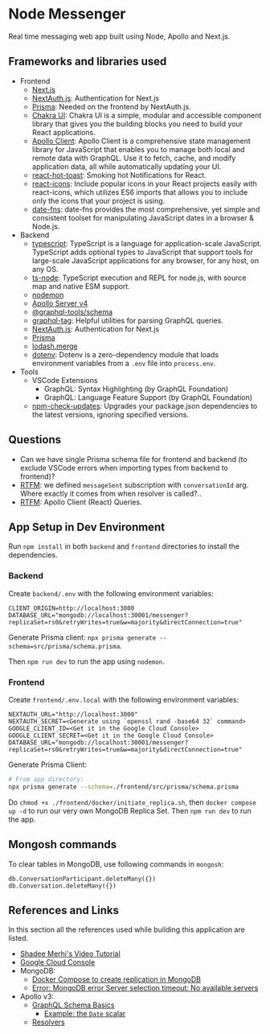 # Node Messenger

Real time messaging web app built using Node, Apollo and Next.js.

## Frameworks and libraries used

- Frontend
  - [Next.js](https://nextjs.org)
  - [NextAuth.js](https://next-auth.js.org): Authentication for Next.js
  - [Prisma](https://www.prisma.io/docs/getting-started/quickstart): Needed on the frontend by NextAuth.js.
  - [Chakra UI](https://chakra-ui.com/): Chakra UI is a simple, modular and accessible component library that gives you the building blocks you need to build your React applications.
  - [Apollo Client](https://www.apollographql.com/docs/react/get-started): Apollo Client is a comprehensive state management library for JavaScript that enables you to manage both local and remote data with GraphQL. Use it to fetch, cache, and modify application data, all while automatically updating your UI.
  - [react-hot-toast](https://www.npmjs.com/package/react-hot-toast): Smoking hot Notifications for React.
  - [react-icons](https://react-icons.github.io/react-icons/): Include popular icons in your React projects easily with react-icons, which utilizes ES6 imports that allows you to include only the icons that your project is using.
  - [date-fns](https://www.npmjs.com/package/date-fns): date-fns provides the most comprehensive, yet simple and consistent toolset for manipulating JavaScript dates in a browser & Node.js.
- Backend
  - [typescript](https://www.npmjs.com/package/typescript): TypeScript is a language for application-scale JavaScript. TypeScript adds optional types to JavaScript that support tools for large-scale JavaScript applications for any browser, for any host, on any OS.
  - [ts-node](https://www.npmjs.com/package/ts-node): TypeScript execution and REPL for node.js, with source map and native ESM support.
  - [nodemon](https://www.npmjs.com/package/nodemon)
  - [Apollo Server v4](https://www.apollographql.com/docs/apollo-server/)
  - [@graphql-tools/schema](https://www.npmjs.com/package/@graphql-tools/schema)
  - [graphql-tag](https://www.npmjs.com/package/graphql-tag): Helpful utilities for parsing GraphQL queries.
  - [NextAuth.js](https://next-auth.js.org): Authentication for Next.js
  - [Prisma](https://www.prisma.io/docs/getting-started/quickstart)
  - [lodash.merge](https://www.npmjs.com/package/lodash.merge)
  - [dotenv](https://www.npmjs.com/package/dotenv): Dotenv is a zero-dependency module that loads environment variables from a `.env` file into `process.env`.
- Tools
  - VSCode Extensions
    - GraphQL: Syntax Highlighting (by GraphQL Foundation)
    - GraphQL: Language Feature Support (by GraphQL Foundation)
  - [npm-check-updates](https://www.npmjs.com/package/npm-check-updates): Upgrades your package.json dependencies to the latest versions, ignoring specified versions.

## Questions

- Can we have single Prisma schema file for frontend and backend (to exclude VSCode errors when importing types from backend to frontend)?
- [RTFM](https://www.apollographql.com/docs/apollo-server/data/subscriptions/): we defined `messageSent` subscription with `conversationId` arg. Where exactly it comes from when resolver is called?..
- [RTFM](https://www.apollographql.com/docs/react/data/queries): Apollo Client (React) Queries.

## App Setup in Dev Environment

Run `npm install` in both `backend` and `frontend` directories to install the dependencies.

### Backend

Create `backend/.env` with the following environment variables:

```
CLIENT_ORIGIN=http://localhost:3000
DATABASE_URL="mongodb://localhost:30001/messenger?replicaSet=rs0&retryWrites=true&w=majority&directConnection=true"
```

Generate Prisma client: `npx prisma generate --schema=src/prisma/schema.prisma`.

Then `npm run dev` to run the app using `nodemon`.

### Frontend

Create `frontend/.env.local` with the following environment variables:

```
NEXTAUTH_URL="http://localhost:3000"
NEXTAUTH_SECRET=<Generate using `openssl rand -base64 32` command>
GOOGLE_CLIENT_ID=<Get it in the Google Cloud Console>
GOOGLE_CLIENT_SECRET=<Get it in the Google Cloud Console>
DATABASE_URL="mongodb://localhost:30001/messenger?replicaSet=rs0&retryWrites=true&w=majority&directConnection=true"
```

Generate Prisma Client:

```bash
# From app directory:
npx prisma generate --schema=./frontend/src/prisma/schema.prisma
```

Do `chmod +x ./frontend/docker/initiate_replica.sh`, then `docker compose up -d` to run our very own MongoDB Replica Set. Then `npm run dev` to run the app.

## Mongosh commands

To clear tables in MongoDB, use following commands in `mongosh`:

```
db.ConversationParticipant.deleteMany({})
db.Conversation.deleteMany({})
```

## References and Links

In this section all the references used while building this application are listed.

- [Shadee Merhi's Video Tutorial](https://www.youtube.com/watch?v=mj_Qe2jBYS4)
- [Google Cloud Console](https://console.cloud.google.com/)
- MongoDB:
  - [Docker Compose to create replication in MongoDB](https://stackoverflow.com/a/57293443/20197519)
  - [Error: MongoDB error Server selection timeout: No available servers](https://github.com/prisma/prisma/discussions/11929)
- Apollo v3:
  - [GraphQL Schema Basics](https://www.apollographql.com/docs/apollo-server/schema/schema)
    - [Example: the `Date` scalar](https://www.apollographql.com/docs/apollo-server/schema/custom-scalars/#:~:text=Example%3A%20The%20Date%20scalar)
  - [Resolvers](https://www.apollographql.com/docs/apollo-server/v3/data/resolvers)
